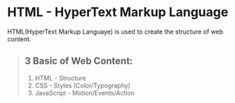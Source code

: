 # HTML - HyperText Markup Language

HTML(HyperText Markup Languaye) is used to create the structure of web content.


> **3 Basic of Web Content:**
>- 
> 1. HTML - Structure
> 2. CSS - Styles (Color/Typography)
> 3. JavaScript - Motion/Events/Action


